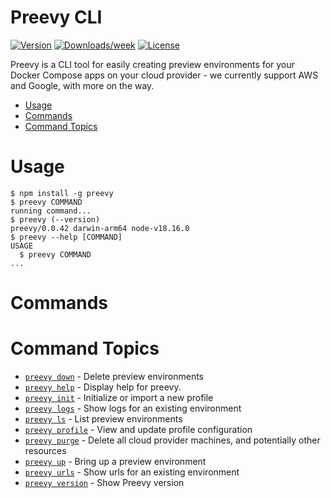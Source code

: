 Preevy CLI
=================

[![Version](https://img.shields.io/npm/v/preevy.svg)](https://npmjs.org/package/preevy)
[![Downloads/week](https://img.shields.io/npm/dw/preevy.svg)](https://npmjs.org/package/preevy)
[![License](https://img.shields.io/npm/l/preevy.svg)](https://github.com/livecycle/preevy/blob/main/LICENSE)

Preevy is a CLI tool for easily creating preview environments for your Docker Compose apps on your cloud provider - we currently support AWS and Google, with more on the way.


<!-- toc -->
* [Usage](#usage)
* [Commands](#commands)
* [Command Topics](#command-topics)
<!-- tocstop -->
# Usage
<!-- usage -->
```sh-session
$ npm install -g preevy
$ preevy COMMAND
running command...
$ preevy (--version)
preevy/0.0.42 darwin-arm64 node-v18.16.0
$ preevy --help [COMMAND]
USAGE
  $ preevy COMMAND
...
```
<!-- usagestop -->
# Commands
<!-- commands -->
# Command Topics

* [`preevy down`](down.md) - Delete preview environments
* [`preevy help`](help.md) - Display help for preevy.
* [`preevy init`](init.md) - Initialize or import a new profile
* [`preevy logs`](logs.md) - Show logs for an existing environment
* [`preevy ls`](ls.md) - List preview environments
* [`preevy profile`](profile.md) - View and update profile configuration
* [`preevy purge`](purge.md) - Delete all cloud provider machines, and potentially other resources
* [`preevy up`](up.md) - Bring up a preview environment
* [`preevy urls`](urls.md) - Show urls for an existing environment
* [`preevy version`](version.md) - Show Preevy version

<!-- commandsstop -->
